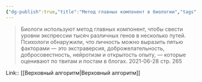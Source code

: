 ```yaml
---
{"dg-publish":true,"title":"Метод главных компонент в биологии","tags":["quotes"],"date":"2021-06-28T21:03:00+04:00","permalink":"/quotes/202106282103/","dgHomeLink":false,"dgPassFrontmatter":true}
---
```



> Биологи используют метод главных компонент, чтобы свести уровни экспрессии тысяч различных генов в несколько путей. Психологи обнаружили, что личность можно выразить пятью факторами — это экстраверсия, доброжелательность, добросовестность, нейротизм и открытость опыту, — которые оценивают по твитам и постам в блогах.
	2021-06-28 стр. 265

Link:: [[Верховный алгоритм|Верховный алгоритм]]
